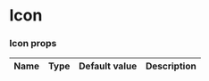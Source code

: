 # Icon

<!-- STORY -->

### Icon props

| Name | Type                     | Default value | Description                                            |
| ---- | ------------------------ | ------------- | ------------------------------------------------------ |

